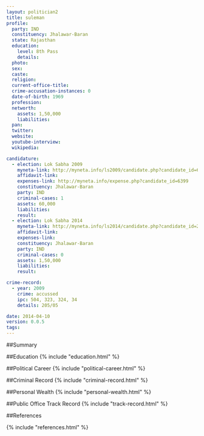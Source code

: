 ```yaml
---
layout: politician2
title: suleman
profile: 
  party: IND
  constituency: Jhalawar-Baran
  state: Rajasthan
  education: 
    level: 8th Pass
    details: 
  photo: 
  sex: 
  caste: 
  religion: 
  current-office-title: 
  crime-accusation-instances: 0
  date-of-birth: 1969
  profession: 
  networth: 
    assets: 1,50,000
    liabilities: 
  pan: 
  twitter: 
  website: 
  youtube-interview: 
  wikipedia: 

candidature: 
  - election: Lok Sabha 2009
    myneta-link: http://myneta.info/ls2009/candidate.php?candidate_id=6399
    affidavit-link: 
    expenses-link: http://myneta.info/expense.php?candidate_id=6399
    constituency: Jhalawar-Baran 
    party: IND
    criminal-cases: 1
    assets: 60,000
    liabilities: 
    result:  
  - election: Lok Sabha 2014
    myneta-link: http://myneta.info/ls2014/candidate.php?candidate_id=2395
    affidavit-link: 
    expenses-link: 
    constituency: Jhalawar-Baran 
    party: IND
    criminal-cases: 0
    assets: 1,50,000
    liabilities: 
    result:  

crime-record: 
  - year: 2009
    crime: accussed
    ipc: 504, 323, 324, 34
    details: 205/05 

date: 2014-04-10
version: 0.0.5
tags: 
---
```


##Summary


##Education
{% include "education.html" %}


##Political Career
{% include "political-career.html" %}


##Criminal Record
{% include "criminal-record.html" %}


##Personal Wealth
{% include "personal-wealth.html" %}


##Public Office Track Record
{% include "track-record.html" %}


##References


{% include "references.html" %}
